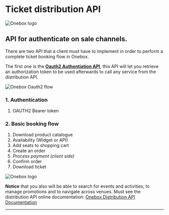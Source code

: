 # Ticket distribution API

![Onebox logo](http://developer.oneboxtickets.com/img/Banner-Onebox-Rest-Api-3.png "Onebox API logo")

## API for authenticate on sale channels.
There are two API that a client must have to implement in order to perform a complete ticket booking flow in Onebox.

The first one is the **[Oauth2 Authentiation API](https://github.com/OneboxTM/oauth-api)**, this API will let you retrieve an authorization token to be used afterwards to call any service from the distribution API.

![Onebox Oauth2 flow](http://developer.oneboxtickets.com/img/OUTH2-API-diagram-flow.png "Onebox OAuth2 flow")

### 1. Authentication

1. OAUTH2 Bearer token

### 2. Basic booking flow

1. Download product catalogue
2. Availability (Widget or API)
3. Add seats to shopping cart
4. Create an order
5. *Process payment (client side)*
6. Confirm order
7. Download ticket

![Onebox logo](http://developer.oneboxtickets.com/img/APIFlow.png "API Flow")

**Notice** that you also will be able to search for events and activities, to manage promotions and to navigate across venues. Must see the distribution API online documentation: [Onebox Distribution API Documentation](http://developer.oneboxtickets.com)

---
